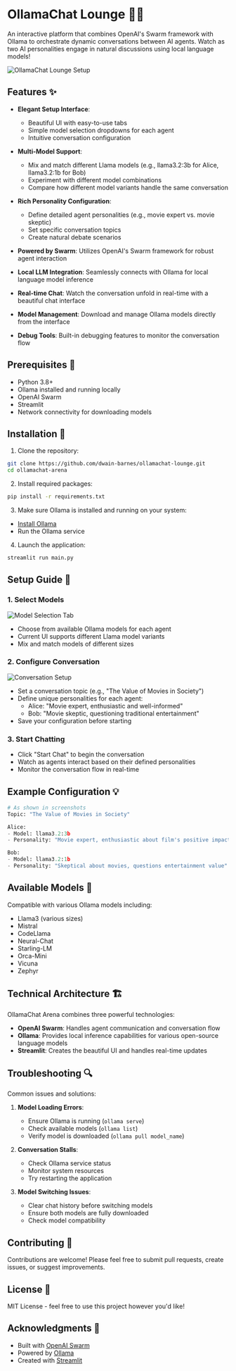 # OllamaChat Lounge 🤖💬

An interactive platform that combines OpenAI's Swarm framework with Ollama to orchestrate dynamic conversations between AI agents. Watch as two AI personalities engage in natural discussions using local language models!

![OllamaChat Lounge Setup](main.png)

## Features ✨

- **Elegant Setup Interface**:
  - Beautiful UI with easy-to-use tabs
  - Simple model selection dropdowns for each agent
  - Intuitive conversation configuration

- **Multi-Model Support**: 
  - Mix and match different Llama models (e.g., llama3.2:3b for Alice, llama3.2:1b for Bob)
  - Experiment with different model combinations
  - Compare how different model variants handle the same conversation

- **Rich Personality Configuration**:
  - Define detailed agent personalities (e.g., movie expert vs. movie skeptic)
  - Set specific conversation topics
  - Create natural debate scenarios

- **Powered by Swarm**: Utilizes OpenAI's Swarm framework for robust agent interaction
- **Local LLM Integration**: Seamlessly connects with Ollama for local language model inference
- **Real-time Chat**: Watch the conversation unfold in real-time with a beautiful chat interface
- **Model Management**: Download and manage Ollama models directly from the interface
- **Debug Tools**: Built-in debugging features to monitor the conversation flow

## Prerequisites 🔧

- Python 3.8+
- Ollama installed and running locally
- OpenAI Swarm
- Streamlit
- Network connectivity for downloading models

## Installation 🚀

1. Clone the repository:
```bash
git clone https://github.com/dwain-barnes/ollamachat-lounge.git
cd ollamachat-arena
```

2. Install required packages:
```bash
pip install -r requirements.txt
```

3. Make sure Ollama is installed and running on your system:
- [Install Ollama](https://ollama.ai/download)
- Run the Ollama service

4. Launch the application:
```bash
streamlit run main.py
```

## Setup Guide 🎯

### 1. Select Models
![Model Selection Tab](model-select.png)
- Choose from available Ollama models for each agent
- Current UI supports different Llama model variants
- Mix and match models of different sizes

### 2. Configure Conversation
![Conversation Setup](setup-screen.png)
- Set a conversation topic (e.g., "The Value of Movies in Society")
- Define unique personalities for each agent:
  - Alice: "Movie expert, enthusiastic and well-informed"
  - Bob: "Movie skeptic, questioning traditional entertainment"
- Save your configuration before starting

### 3. Start Chatting
- Click "Start Chat" to begin the conversation
- Watch as agents interact based on their defined personalities
- Monitor the conversation flow in real-time

## Example Configuration 💡

```python
# As shown in screenshots
Topic: "The Value of Movies in Society"

Alice:
- Model: llama3.2:3b
- Personality: "Movie expert, enthusiastic about film's positive impact"

Bob:
- Model: llama3.2:1b
- Personality: "Skeptical about movies, questions entertainment value"
```

## Available Models 🧠

Compatible with various Ollama models including:
- Llama3 (various sizes)
- Mistral
- CodeLlama
- Neural-Chat
- Starling-LM
- Orca-Mini
- Vicuna
- Zephyr

## Technical Architecture 🏗️

OllamaChat Arena combines three powerful technologies:
- **OpenAI Swarm**: Handles agent communication and conversation flow
- **Ollama**: Provides local inference capabilities for various open-source language models
- **Streamlit**: Creates the beautiful UI and handles real-time updates

## Troubleshooting 🔍

Common issues and solutions:

1. **Model Loading Errors**:
   - Ensure Ollama is running (`ollama serve`)
   - Check available models (`ollama list`)
   - Verify model is downloaded (`ollama pull model_name`)

2. **Conversation Stalls**:
   - Check Ollama service status
   - Monitor system resources
   - Try restarting the application

3. **Model Switching Issues**:
   - Clear chat history before switching models
   - Ensure both models are fully downloaded
   - Check model compatibility

## Contributing 🤝

Contributions are welcome! Please feel free to submit pull requests, create issues, or suggest improvements.

## License 📄

MIT License - feel free to use this project however you'd like!

## Acknowledgments 🙏

- Built with [OpenAI Swarm](https://github.com/openai/swarm)
- Powered by [Ollama](https://ollama.ai/)
- Created with [Streamlit](https://streamlit.io/)
